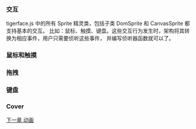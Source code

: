 ### 交互

tigerface.js 中的所有 Sprite 精灵类，包括子类 DomSprite 和 CanvasSprite 都支持基本的交互。
比如：鼠标、触摸、键盘。这些交互行为发生时，架构将其转换为相应事件，用户只需要侦听这些事件，
并编写侦听器函数就可以了。


### 鼠标和触摸



### 拖拽

### 键盘

### Cover

[下一章 动画](animation.md)
